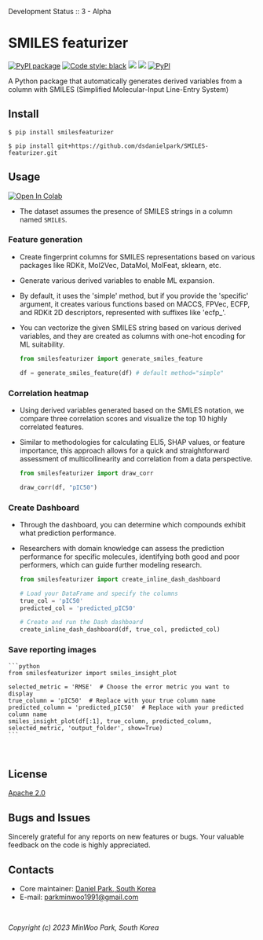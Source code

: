 Development Status :: 3 - Alpha


# SMILES featurizer

<p align="left">
<a href="https://github.com/dsdanielpark/SMILES-featurizer"><img alt="PyPI package" src="https://img.shields.io/badge/pypi-SMILESfeaturizer-black"></a>
<a href="https://github.com/psf/black"><img alt="Code style: black" src="https://img.shields.io/badge/code%20style-black-000000.svg"></a>
<a href="https://hits.seeyoufarm.com"><img src="https://hits.seeyoufarm.com/api/count/incr/badge.svg?url=https%3A%2F%2Fgithub.com%2Fdsdanielpark%2FSMILES-featurizer&count_bg=%23000000&title_bg=%23555555&icon=&icon_color=%23E7E7E7&title=hits&edge_flat=false"/></a>
<a href="https://github.com/dsdanielpark/SMILES-featurizer/stargazers"><img src="https://img.shields.io/github/stars/dsdanielpark/SMILES-featurizer?style=social"></a>
<a href="https://pypi.org/project/smilesfeaturizer/"><img alt="PyPI" src="https://img.shields.io/pypi/v/smilesfeaturizer"></a>
</p>

A Python package that automatically generates derived variables from a column with SMILES (Simplified Molecular-Input Line-Entry System)



## Install
```
$ pip install smilesfeaturizer
```
```
$ pip install git+https://github.com/dsdanielpark/SMILES-featurizer.git
```

## Usage 
[![Open In Colab](https://colab.research.google.com/assets/colab-badge.svg)](https://drive.google.com/file/d/1BHTtOEvl577FyrQ5kLK-yJ9h9EDVUvGg/view?usp=sharing) 
- The dataset assumes the presence of SMILES strings in a column named `SMILES`.
### Feature generation
- Create fingerprint columns for SMILES representations based on various packages like RDKit, Mol2Vec, DataMol, MolFeat, sklearn, etc.
- Generate various derived variables to enable ML expansion.
- By default, it uses the 'simple' method, but if you provide the 'specific' argument, it creates various functions based on MACCS, FPVec, ECFP, and RDKit 2D descriptors, represented with suffixes like 'ecfp_'.
- You can vectorize the given SMILES string based on various derived variables, and they are created as columns with one-hot encoding for ML suitability.

    ```python
    from smilesfeaturizer import generate_smiles_feature

    df = generate_smiles_feature(df) # default method="simple"
    ```

### Correlation heatmap
- Using derived variables generated based on the SMILES notation, we compare three correlation scores and visualize the top 10 highly correlated features.
- Similar to methodologies for calculating ELI5, SHAP values, or feature importance, this approach allows for a quick and straightforward assessment of multicollinearity and correlation from a data perspective.

    ```python
    from smilesfeaturizer import draw_corr

    draw_corr(df, "pIC50")
    ```

### Create Dashboard 
- Through the dashboard, you can determine which compounds exhibit what prediction performance. 
- Researchers with domain knowledge can assess the prediction performance for specific molecules, identifying both good and poor performers, which can guide further modeling research.

    ```python
    from smilesfeaturizer import create_inline_dash_dashboard

    # Load your DataFrame and specify the columns
    true_col = 'pIC50'
    predicted_col = 'predicted_pIC50'

    # Create and run the Dash dashboard
    create_inline_dash_dashboard(df, true_col, predicted_col)
    ```

### Save reporting images
    ```python
    from smilesfeaturizer import smiles_insight_plot

    selected_metric = 'RMSE'  # Choose the error metric you want to display
    true_column = 'pIC50'  # Replace with your true column name
    predicted_column = 'predicted_pIC50'  # Replace with your predicted column name
    smiles_insight_plot(df[:1], true_column, predicted_column, selected_metric, 'output_folder', show=True)
    ```

<br>

## License
[Apache 2.0](https://opensource.org/license/apache-2-0/) <br>


## Bugs and Issues
Sincerely grateful for any reports on new features or bugs. Your valuable feedback on the code is highly appreciated.

## Contacts
- Core maintainer: [Daniel Park, South Korea](https://github.com/DSDanielPark) <br>
- E-mail: parkminwoo1991@gmail.com <br>

<br>

*Copyright (c) 2023 MinWoo Park, South Korea*<br>
